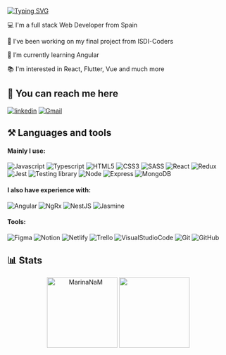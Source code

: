 [![Typing SVG](https://readme-typing-svg.herokuapp.com?font=macondo&size=48&color=67FFE4FF&center=true&vCenter=true&width=1000&height=80&lines=<Hi!+I'm+Marina/>)](https://git.io/typing-svg)

💻 I'm a full stack Web Developer from Spain

🔭 I’ve been working on my final project from ISDI-Coders

🌱 I’m currently learning Angular

📚 I'm interested in React, Flutter, Vue and much more

## 🔗 **You can reach me here**

[![linkedin](https://img.shields.io/badge/linkedin-0A66C2?style=for-the-badge&logo=linkedin&logoColor=white)](https://www.linkedin.com/in/marina-navarrete-13804bb4/)
[![Gmail](https://img.shields.io/badge/Gmail-EA4335?style=for-the-badge&logo=Gmail&logoColor=white)](https://mail.google.com/mail/u/0/?fs=1&tf=cm&source=mailto&to=marinadlqs@gmail.com)

## ⚒ **Languages and tools**

#### Mainly I use:

![Javascript](https://img.shields.io/badge/JavaScript-F7DF1E?style=for-the-badge&logo=JavaScript&logoColor=white)
![Typescript](https://img.shields.io/badge/TypeScript-3178C6?style=for-the-badge&logo=TypeScript&logoColor=white)
![HTML5](https://img.shields.io/badge/HTML5-E34F26?style=for-the-badge&logo=HTML5&logoColor=white)
![CSS3](https://img.shields.io/badge/CSS3-1572B6?style=for-the-badge&logo=CSS3&logoColor=white)
![SASS](https://img.shields.io/badge/Sass-CC6699?style=for-the-badge&logo=Sass&logoColor=white)
![React](https://img.shields.io/badge/React-61DAFB?style=for-the-badge&logo=React&logoColor=white)
![Redux](https://img.shields.io/badge/Redux-764ABC?style=for-the-badge&logo=Redux&logoColor=white)
![Jest](https://img.shields.io/badge/Jest-C21325?style=for-the-badge&logo=Jest&logoColor=white)
![Testing library](https://img.shields.io/badge/TestingLibrary-E33332?style=for-the-badge&logo=TestingLibrary&logoColor=white)
![Node](https://img.shields.io/badge/Node.js-339933?style=for-the-badge&logo=Node.js&logoColor=white)
![Express](https://img.shields.io/badge/ExpressJS-000000?style=for-the-badge&logo=ExpressJS&logoColor=white)
![MongoDB](https://img.shields.io/badge/MongoDB-47A248?style=for-the-badge&logo=MongoDB&logoColor=white)

#### I also have experience with:

![Angular](https://img.shields.io/badge/Angular-DD0031?style=for-the-badge&logo=Angular&logoColor=white)
![NgRx](https://img.shields.io/badge/NgRx-B7178C?style=for-the-badge&logo=ReactiveX&logoColor=white)
![NestJS](https://img.shields.io/badge/NestJS-E0234E?style=for-the-badge&logo=NestJS&logoColor=white)
![Jasmine](https://img.shields.io/badge/Jasmine-8A4182?style=for-the-badge&logo=Jasmine&logoColor=white)

#### Tools:

![Figma](https://img.shields.io/badge/Figma-F24E1E?style=for-the-badge&logo=Figma&logoColor=white)
![Notion](https://img.shields.io/badge/Notion-000000?style=for-the-badge&logo=Notion&logoColor=white)
![Netlify](https://img.shields.io/badge/Netlify-00C7B7?style=for-the-badge&logo=Netlify&logoColor=white)
![Trello](https://img.shields.io/badge/Trello-0052CC?style=for-the-badge&logo=Trello&logoColor=white)
![VisualStudioCode](https://img.shields.io/badge/VisualStudioCode-007ACC?style=for-the-badge&logo=VisualStudioCode&logoColor=white)
![Git](https://img.shields.io/badge/Git-F05032?style=for-the-badge&logo=Git&logoColor=white)
![GitHub](https://img.shields.io/badge/GitHub-181717?style=for-the-badge&logo=GitHub&logoColor=white)

## 📊 Stats

<p align="center">
  <img height="160em" src="https://github-readme-stats.vercel.app/api?username=MarinaNaM&show_icons=true&locale=en&count_private=true" alt="MarinaNaM" />
  <img height="160em" src="https://github-readme-stats-eight-theta.vercel.app/api/top-langs/?username=MarinaNaM&layout=compact&langs_count=8&theme=buefy&count_private=true"/>
 </p>
